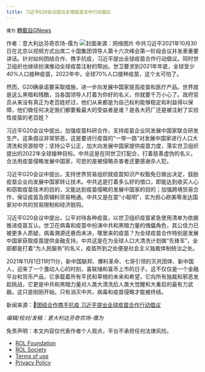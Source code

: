 ```yaml
---
title: 习近平G20会议提出全球疫苗合作行动倡议
---
```

`儒为` [轉載自GNews](https://gnews.org/zh-hans/1632697/)

作者：意大利达芬奇农场-儒为
![](https://assets.gnews.org/wp-content/uploads/2021/11/习近平G20.jpeg)封面来源：网络图片
中共习近平2021年10月30日在北京以视频方式出席二十国集团领导人第十六次峰会第一阶段会议并发表重要讲话。针对如何团结合作、携手抗疫，习近平提出全球疫苗合作行动倡议。同时世卫组织也继续扮演推动全球疫苗注射的帮凶。世卫要求到2021年年底，全球至少40%人口接种疫苗，2022年中，全球70%人口接种疫苗，这个太可怕了。

然而，G20确承诺要采取措施，进一步向发展中国家提高疫苗和医疗产品。世界就是这么黑暗和残酷，当各国领导人打着为你好的名义，你就要千万小心了。政府官员从来没有真正为老百姓好过，他们从来都是为自己权利能够稳定和利益得以保障，他们做任何决定我们都要看最大的受益者是谁？是各大药厂还是被注射了实验性疫苗的老百姓？

习近平G20会议中提出，加强疫苗科研合作，支持疫苗企业同发展中国家联合研发生产。这条倡议非常邪恶，这是要进行疫苗的“一带一路”对发展中国家进行人口大清洗和资源掠夺；坚持公平公正，加大向发展中国家提供疫苗力度，落实世卫组织提出的2022年全球接种目标。中共这是在同世卫打配合，打着慈善虚伪的名义，合法用疫苗侵略发展中国家，可悲的是被侵略杀害者还要感谢杀人犯。

习近平G20会议中提出，支持世界贸易组织就疫苗知识产权豁免日做出决定，鼓励疫苗企业向发展中国家转让技术。中共这是打着多么好的借口，即能达到收买人心和窃取疫苗技术的目的，又能达到疫苗侵略的发展中国家的目的；加强跨境贸易合作，保证疫苗及原辅料贸易畅通。中共又是在耍“小聪明”，实为担心欧美等发达国家对中共的贸易限制和经济脱钩。

习近平G20会议中提出，公平对待各种疫苗，以世卫组织疫苗紧急使用清单为依据推进疫苗互认。世卫在病毒和疫苗中扮演中共和黑暗力量的傀儡角色，其公信力已被更多人质疑，病毒溯源还悬而未决，哪里来的疫苗？为全球疫苗合作特别是发展中国家获取疫苗提供金融支持。中共这是在为全球人口大清洗计划做“先锋军”，全部都是打着“为人民服务”的名义，疫苗所到之处便是社会主义独裁体制统治之处。

2021年11月1日11时11分，新中国联邦、爆料革命、七哥引领的灭共团体、新中国人，迎来了一个激动人心的时刻，喜联储和喜币上市的日子。这不仅仅是一个金融平台和货币产品，它承载着所有平民和草根的未来和希望，它向所有独裁和邪恶发起挑战，它更是中共和黑暗力量对人类大清洗后人类大觉醒和大重启的最有力武器。这只是刚刚开始，只有消灭中共，病毒和疫苗侵略才能被终结。

新闻来源：🔗[团结合作携手抗疫 习近平提出全球疫苗合作行动倡议](https://www.163.com/news/article/GNNSTIH3000189FH.html?clickfrom=w_yw)

*编辑/校对/发稿：意大利达芬奇农场-儒为*

 

免责声明：本文内容仅代表作者个人观点，平台不承担任何法律风险。

- [ROL Foundation](https://rolfoundation.org/)
- [ROL Society](https://rolsociety.org/)
- [Terms of use](https://gnews.org/terms-of-use-3/)
- [Privacy Policy](https://gnews.org/privacy-policy/)
